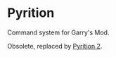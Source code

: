 # Pyrition
Command system for Garry's Mod.  

Obsolete, replaced by [Pyrition 2](https://github.com/Cryotheus/pyrition_2).
